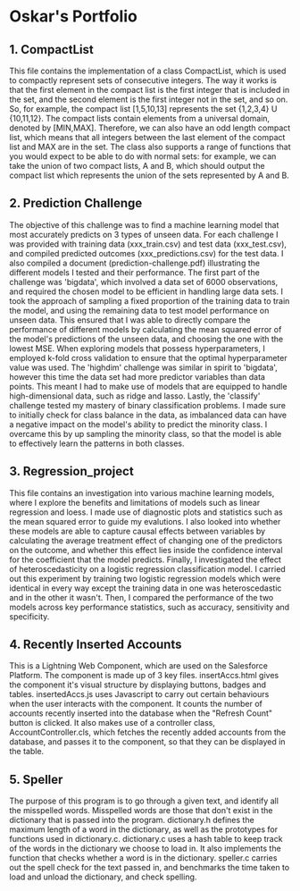# Oskar's Portfolio
## 1. CompactList
This file contains the implementation of a class CompactList, which is used to compactly represent sets of consecutive integers. The way it works is that the first element in the compact list is the first integer that is included in the set, and the second element is the first integer not in the set, and so on. So, for example, the compact list [1,5,10,13] represents the set {1,2,3,4} U {10,11,12}. The compact lists contain elements from a universal domain, denoted by [MIN,MAX]. Therefore, we can also have an odd length compact list, which means that all integers between the last element of the compact list and MAX are in the set.
The class also supports a range of functions that you would expect to be able to do with normal sets: for example, we can take the union of two compact lists, A and B, which should output the compact list which represents the union of the sets represented by A and B.

## 2. Prediction Challenge
The objective of this challenge was to find a machine learning model that most accurately predicts on 3 types of unseen data. For each challenge I was provided with training data (xxx_train.csv) and test data (xxx_test.csv), and compiled predicted outcomes (xxx_predictions.csv) for the test data. I also compiled a document (prediction-challenge.pdf) illustrating the different models I tested and their performance. The first part of the challenge was 'bigdata', which involved a data set of 6000 observations, and required the chosen model to be efficient in handling large data sets. I took the approach of sampling a fixed proportion of the training data to train the model, and using the remaining data to test model performance on unseen data. This ensured that I was able to directly compare the performance of different models by calculating the mean squared error of the model's predictions of the unseen data, and choosing the one with the lowest MSE. When exploring models that possess hyperparameters, I employed k-fold cross validation to ensure that the optimal hyperparameter value was used. 
The 'highdim' challenge was similar in spirit to 'bigdata', however this time the data set had more predictor variables than data points. This meant I had to make use of models that are equipped to handle high-dimensional data, such as ridge and lasso. 
Lastly, the 'classify' challenge tested my mastery of binary classification problems. I made sure to initially check for class balance in the data, as imbalanced data can have a negative impact on the model's ability to predict the minority class. I overcame this by up sampling the minority class, so that the model is able to effectively learn the patterns in both classes. 

## 3. Regression_project
This file contains an investigation into various machine learning models, where I explore the benefits and limitations of models such as linear regression and loess. I made use of diagnostic plots and statistics such as the mean squared error to guide my evalutions. I also looked into whether these models are able to capture causal effects between variables by calculating the average treatment effect of changing one of the predictors on the outcome, and whether this effect lies inside the confidence interval for the coefficient that the model predicts. Finally, I investigated the effect of heteroscedasticity on a logistic regression classification model. I carried out this experiment by training two logistic regression models which were identical in every way except the training data in one was heteroscedastic and in the other it wasn't. Then, I compared the performance of the two models across key performance statistics, such as accuracy, sensitivity and specificity. 

## 4. Recently Inserted Accounts
This is a Lightning Web Component, which are used on the Salesforce Platform. The component is made up of 3 key files. insertAccs.html gives the component it's visual structure by displaying buttons, badges and tables. insertedAccs.js uses Javascript to carry out certain behaviours when the user interacts with the component. It counts the number of accounts recently inserted into the database when the "Refresh Count" button is clicked. It also makes use of a controller class, AccountController.cls, which fetches the recently added accounts from the database, and passes it to the component, so that they can be displayed in the table.

## 5. Speller
The purpose of this program is to go through a given text, and identify all the misspelled words. Misspelled words are those that don't exist in the dictionary that is passed into the program. dictionary.h defines the maximum length of a word in the dictionary, as well as the prototypes for functions used in dictionary.c. dictionary.c uses a hash table to keep track of the words in the dictionary we choose to load in. It also implements the function that checks whether a word is in the dictionary. speller.c carries out the spell check for the text passed in, and benchmarks the time taken to load and unload the dictionary, and check spelling.
